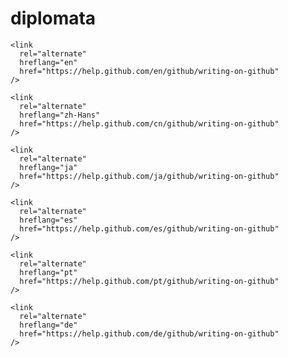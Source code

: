# diplomata
<html lang="pt">
  <head>
  <title>Gravar no GitHub - Ajuda do GitHub</title>
  <meta name="viewport" content="width=device-width, initial-scale=1">
  <meta name="google-site-verification" content="OgdQc0GZfjDI52wDv1bkMT-SLpBUo_h5nn9mI9L22xQ" />

  <!-- localized data needed by client-side JS  -->
  <meta name="site.data.ui.search.placeholder" content="Pesquisar tópicos, produtos...">
  <!-- end localized data -->

  

  <!-- hreflangs -->
  
    <link 
      rel="alternate" 
      hreflang="en" 
      href="https://help.github.com/en/github/writing-on-github" 
    />
  
    <link 
      rel="alternate" 
      hreflang="zh-Hans" 
      href="https://help.github.com/cn/github/writing-on-github" 
    />
  
    <link 
      rel="alternate" 
      hreflang="ja" 
      href="https://help.github.com/ja/github/writing-on-github" 
    />
  
    <link 
      rel="alternate" 
      hreflang="es" 
      href="https://help.github.com/es/github/writing-on-github" 
    />
  
    <link 
      rel="alternate" 
      hreflang="pt" 
      href="https://help.github.com/pt/github/writing-on-github" 
    />
  
    <link 
      rel="alternate" 
      hreflang="de" 
      href="https://help.github.com/de/github/writing-on-github" 
    />
  

  <link rel="stylesheet" href="/stylesheets/index.css">
  <link rel="icon" type="image/x-icon" href="/assets/images/site/favicon.ico">
</head>


  <body class="d-lg-flex">
    <!-- product > guide > topic > article -->
<div class="sidebar d-none d-lg-block">
